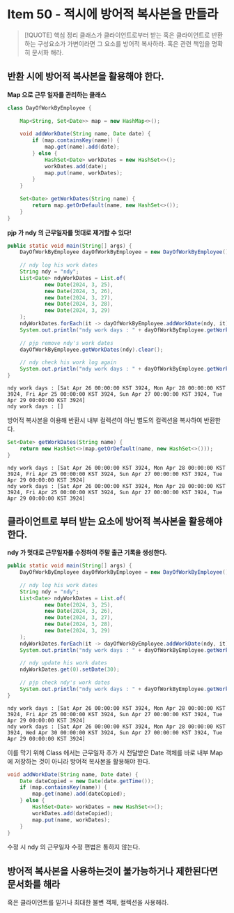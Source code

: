 # Item 50 - 적시에 방어적 복사본을 만들라

> [!QUOTE] 핵심 정리
> 클래스가 클라이언트로부터 받는 혹은 클라이언트로 반환하는 구성요소가 가변이라면 그 요소를 방어적 복사하라. 혹은 관련 책임을 명확히 문서화 해라.


## 반환 시에 방어적 복사본을 활용해야 한다.

**Map 으로 근무 일자를 관리하는 클래스**

```java
class DayOfWorkByEmployee {  
  
    Map<String, Set<Date>> map = new HashMap<>();  
  
    void addWorkDate(String name, Date date) {  
        if (map.containsKey(name)) {  
            map.get(name).add(date);  
        } else {  
            HashSet<Date> workDates = new HashSet<>();  
            workDates.add(date);  
            map.put(name, workDates);  
        }  
    }  
  
    Set<Date> getWorkDates(String name) {  
        return map.getOrDefault(name, new HashSet<>());  
    }  
}
```

**pjp 가 ndy 의 근무일자를 멋대로 제거할 수 있다!**

```java
public static void main(String[] args) {  
    DayOfWorkByEmployee dayOfWorkByEmployee = new DayOfWorkByEmployee();  
  
    // ndy log his work dates  
    String ndy = "ndy";  
    List<Date> ndyWorkDates = List.of(  
            new Date(2024, 3, 25),  
            new Date(2024, 3, 26),  
            new Date(2024, 3, 27),  
            new Date(2024, 3, 28),  
            new Date(2024, 3, 29)  
    );  
    ndyWorkDates.forEach(it -> dayOfWorkByEmployee.addWorkDate(ndy, it));  
    System.out.println("ndy work days : " + dayOfWorkByEmployee.getWorkDates(ndy));  
  
    // pjp remove ndy's work dates  
    dayOfWorkByEmployee.getWorkDates(ndy).clear();  
  
    // ndy check his work log again  
    System.out.println("ndy work days : " + dayOfWorkByEmployee.getWorkDates(ndy));  
}
```

```
ndy work days : [Sat Apr 26 00:00:00 KST 3924, Mon Apr 28 00:00:00 KST 3924, Fri Apr 25 00:00:00 KST 3924, Sun Apr 27 00:00:00 KST 3924, Tue Apr 29 00:00:00 KST 3924]
ndy work days : []
```

방어적 복사본을 이용해 반환시 내부 컬렉션이 아닌 별도의 컬렉션을 복사하여 반환한다.

```java
Set<Date> getWorkDates(String name) {  
    return new HashSet<>(map.getOrDefault(name, new HashSet<>()));  
}
```

```
ndy work days : [Sat Apr 26 00:00:00 KST 3924, Mon Apr 28 00:00:00 KST 3924, Fri Apr 25 00:00:00 KST 3924, Sun Apr 27 00:00:00 KST 3924, Tue Apr 29 00:00:00 KST 3924]
ndy work days : [Sat Apr 26 00:00:00 KST 3924, Mon Apr 28 00:00:00 KST 3924, Fri Apr 25 00:00:00 KST 3924, Sun Apr 27 00:00:00 KST 3924, Tue Apr 29 00:00:00 KST 3924]
```

## 클라이언트로 부터 받는 요소에 방어적 복사본을 활용해야 한다.

**ndy 가 멋대로 근무일자를 수정하여 주말 출근 기록을 생성한다.**

```java
public static void main(String[] args) {  
    DayOfWorkByEmployee dayOfWorkByEmployee = new DayOfWorkByEmployee();  
  
    // ndy log his work dates  
    String ndy = "ndy";  
    List<Date> ndyWorkDates = List.of(  
            new Date(2024, 3, 25),  
            new Date(2024, 3, 26),  
            new Date(2024, 3, 27),  
            new Date(2024, 3, 28),  
            new Date(2024, 3, 29)  
    );  
    ndyWorkDates.forEach(it -> dayOfWorkByEmployee.addWorkDate(ndy, it));  
    System.out.println("ndy work days : " + dayOfWorkByEmployee.getWorkDates(ndy));  
  
    // ndy update his work dates  
    ndyWorkDates.get(0).setDate(30);  
  
    // pjp check ndy's work dates  
    System.out.println("ndy work days : " + dayOfWorkByEmployee.getWorkDates(ndy));  
}
```

```
ndy work days : [Sat Apr 26 00:00:00 KST 3924, Mon Apr 28 00:00:00 KST 3924, Fri Apr 25 00:00:00 KST 3924, Sun Apr 27 00:00:00 KST 3924, Tue Apr 29 00:00:00 KST 3924]
ndy work days : [Sat Apr 26 00:00:00 KST 3924, Mon Apr 28 00:00:00 KST 3924, Wed Apr 30 00:00:00 KST 3924, Sun Apr 27 00:00:00 KST 3924, Tue Apr 29 00:00:00 KST 3924]
```

이를 막기 위해 Class 에서는 근무일자 추가 시 전달받은 Date 객체를 바로 내부 Map 에 저장하는 것이 아니라 방어적 복사본을 활용해야 한다.

```java
void addWorkDate(String name, Date date) {  
    Date dateCopied = new Date(date.getTime());  
    if (map.containsKey(name)) {  
        map.get(name).add(dateCopied);  
    } else {  
        HashSet<Date> workDates = new HashSet<>();  
        workDates.add(dateCopied);  
        map.put(name, workDates);  
    }  
}
```

수정 시 ndy 의 근무일자 수정 편법은 통하지 않는다.

## 방어적 복사본을 사용하는것이 불가능하거나 제한된다면 문서화를 해라 

혹은 클라이언트를 믿거나 최대한 불변 객체, 컬렉션을 사용해라.